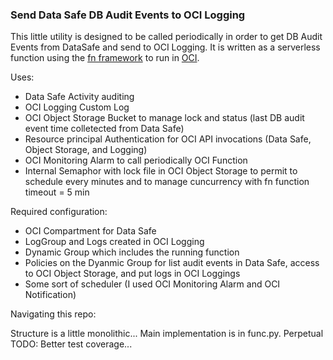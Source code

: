 ### Send Data Safe DB Audit Events to OCI Logging

This little utility is designed to be called periodically in order to get DB Audit Events from DataSafe and send to OCI Logging. It is written as a serverless function using the [fn framework](https://fnproject.io/) to run in [OCI](https://cloud.oracle.com/). 

Uses:

* Data Safe Activity auditing
* OCI Logging Custom Log
* OCI Object Storage Bucket to manage lock and status (last DB audit event time colletected from Data Safe)
* Resource principal Authentication for OCI API invocations (Data Safe, Object Storage, and Logging)
* OCI Monitoring Alarm to call periodically OCI Function
* Internal Semaphor with lock file in OCI Object Storage to permit to schedule every minutes and to manage cuncurrency with fn function timeout = 5 min 

Required configuration:

* OCI Compartment for Data Safe
* LogGroup and Logs created in OCI Logging
* Dynamic Group which includes the running function
* Policies on the Dyanmic Group for list audit events in Data Safe, access to OCI Object Storage, and put logs in OCI Loggings
* Some sort of scheduler (I used OCI Monitoring Alarm and OCI Notification)


Navigating this repo:

Structure is a little monolithic... Main implementation is in func.py.
Perpetual TODO: Better test coverage...
